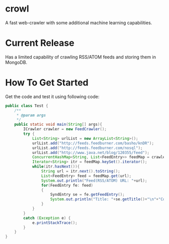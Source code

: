 crowl
=====

A fast web-crawler with some additional machine learning capabilities.

Current Release
===============
Has a limited capability of crawling RSS/ATOM feeds and storing them in MongoDB.


How To Get Started
==================
Get the code and test it using following code:

```java
public class Test {
	/**
	 * @param args
	 */
	public static void main(String[] args){
        ICrawler crawler = new FeedCrawler();
        try {
        	List<String> urlList = new ArrayList<String>();
            urlList.add("http://feeds.feedburner.com/basho/knDR");
            urlList.add("http://feeds.feedburner.com/nosql");
            urlList.add("http://www.java.net/blog/120355/feed");
            ConcurrentHashMap<String, List<FeedEntry>> feedMap = crawler.crawlStringUrls(urlList);
            Iterator<String> itr = feedMap.keySet().iterator();
            while(itr.hasNext()){
                String url = itr.next().toString();
                List<FeedEntry> feed = feedMap.get(url);
                System.out.println("Feed(RSS/ATOM) URL: "+url);
                for(FeedEntry fe: feed)
                {                
                    SyndEntry se = fe.getFeedEntry();                            
                    System.out.println("Title: "+se.getTitle()+"\n"+"Content: "+fe.getNoHtmlContent()+"\n");
                }
            }            
	    }
	    catch (Exception e) {
	        e.printStackTrace();
	    }
    }
}
```

